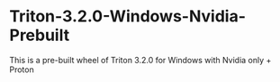# Triton-3.2.0-Windows-Nvidia-Prebuilt
This is a pre-built wheel of Triton 3.2.0 for Windows with Nvidia only + Proton
